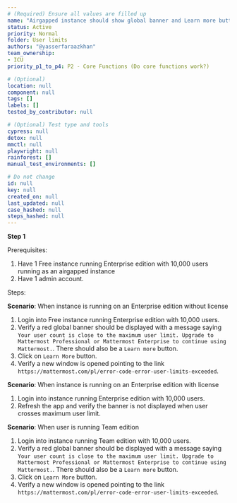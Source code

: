 ```yaml
---
# (Required) Ensure all values are filled up
name: "Airgapped instance should show global banner and Learn more button"
status: Active
priority: Normal
folder: User limits
authors: "@yasserfaraazkhan"
team_ownership: 
- ICU
priority_p1_to_p4: P2 - Core Functions (Do core functions work?)

# (Optional)
location: null
component: null
tags: []
labels: []
tested_by_contributor: null

# (Optional) Test type and tools
cypress: null
detox: null
mmctl: null
playwright: null
rainforest: []
manual_test_environments: []

# Do not change
id: null
key: null
created_on: null
last_updated: null
case_hashed: null
steps_hashed: null
---
```


**Step 1**

Prerequisites:

1. Have 1 Free instance running Enterprise edition with 10,000 users running as an airgapped instance
2. Have 1 admin account.

Steps:

**Scenario**: When instance is running on an Enterprise edition without license

1. Login into Free instance running Enterprise edition with 10,000 users.
2. Verify a red global banner should be displayed with a message saying `Your user count is close to the maximum user limit. Upgrade to Mattermost Professional or Mattermost Enterprise to continue using Mattermost.`. There should also be a `Learn more` button.
3. Click on `Learn More` button.
4. Verify a new window is opened pointing to the link `https://mattermost.com/pl/error-code-error-user-limits-exceeded`.

**Scenario**: When instance is running on an Enterprise edition with license

1. Login into instance running Enterprise edition with 10,000 users.
2. Refresh the app and verify the banner is not displayed when user crosses maximum user limit.

**Scenario**: When user is running Team edition

1. Login into instance running Team edition with 10,000 users.
2. Verify a red global banner should be displayed with a message saying `Your user count is close to the maximum user limit. Upgrade to Mattermost Professional or Mattermost Enterprise to continue using Mattermost.`. There should also be a `Learn more` button.
3. Click on `Learn More` button.
4. Verify a new window is opened pointing to the link `https://mattermost.com/pl/error-code-error-user-limits-exceeded`.
